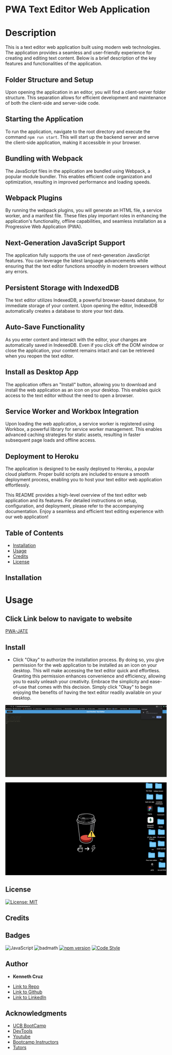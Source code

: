 # **PWA Text Editor Web Application**

# Description

This is a text editor web application built using modern web technologies. The application provides a seamless and user-friendly experience for creating and editing text content. Below is a brief description of the key features and functionalities of the application.

## Folder Structure and Setup
Upon opening the application in an editor, you will find a client-server folder structure. This separation allows for efficient development and maintenance of both the client-side and server-side code.

## Starting the Application
To run the application, navigate to the root directory and execute the command `npm run start`. This will start up the backend server and serve the client-side application, making it accessible in your browser.

## Bundling with Webpack
The JavaScript files in the application are bundled using Webpack, a popular module bundler. This enables efficient code organization and optimization, resulting in improved performance and loading speeds.

## Webpack Plugins
By running the webpack plugins, you will generate an HTML file, a service worker, and a manifest file. These files play important roles in enhancing the application's functionality, offline capabilities, and seamless installation as a Progressive Web Application (PWA).

## Next-Generation JavaScript Support
The application fully supports the use of next-generation JavaScript features. You can leverage the latest language advancements while ensuring that the text editor functions smoothly in modern browsers without any errors.

## Persistent Storage with IndexedDB
The text editor utilizes IndexedDB, a powerful browser-based database, for immediate storage of your content. Upon opening the editor, IndexedDB automatically creates a database to store your text data.

## Auto-Save Functionality
As you enter content and interact with the editor, your changes are automatically saved in IndexedDB. Even if you click off the DOM window or close the application, your content remains intact and can be retrieved when you reopen the text editor.

## Install as Desktop App
The application offers an "Install" button, allowing you to download and install the web application as an icon on your desktop. This enables quick access to the text editor without the need to open a browser.

## Service Worker and Workbox Integration
Upon loading the web application, a service worker is registered using Workbox, a powerful library for service worker management. This enables advanced caching strategies for static assets, resulting in faster subsequent page loads and offline access.

## Deployment to Heroku
The application is designed to be easily deployed to Heroku, a popular cloud platform. Proper build scripts are included to ensure a smooth deployment process, enabling you to host your text editor web application effortlessly.

This README provides a high-level overview of the text editor web application and its features. For detailed instructions on setup, configuration, and deployment, please refer to the accompanying documentation. Enjoy a seamless and efficient text editing experience with our web application!

## Table of Contents 



* [Installation](#installation)
* [Usage](#usage)
* [Credits](#credits)
* [License](#license)


## Installation





# Usage 

## Click Link below to navigate to website

[PWA-JATE](https://pwa-jate-edit.herokuapp.com/)

## Install

- Click "Okay" to authorize the installation process. By doing so, you give permission for the web application to be installed as an icon on your desktop. This will make accessing the text editor quick and effortless. Granting this permission enhances convenience and efficiency, allowing you to easily unleash your creativity. Embrace the simplicity and ease-of-use that comes with this decision. Simply click "Okay" to begin enjoying the benefits of having the text editor readily available on your desktop.

 ![step 1](./assets/imgs/install.png) 
<br>

 ![step 2](./assets/imgs/install2.png) 




## License
[![License: MIT](https://img.shields.io/badge/License-MIT-yellow.svg)](https://opensource.org/licenses/MIT)



## Credits



## Badges
![JavaScript](https://img.shields.io/badge/JavaScript-ES6-yellow)
![badmath](https://img.shields.io/github/languages/top/nielsenjared/badmath)
[![npm version](https://img.shields.io/npm/v/console.table.svg)](https://www.npmjs.com/package/console.table)
[![Code Style](https://img.shields.io/badge/code%20style-standard-brightgreen.svg)](https://standardjs.com)



## **Author**

* **Kenneth Cruz** 
- [Link to Repo](https://github.com/Cruzkenneth504/Pwa-text-editor)
- [Link to Github](https://github.com/cruzkenneth504)
- [Link to LinkedIn](linkedin.com/in/cruzkenneth504)

## **Acknowledgments**

* [UCB BootCamp](https://bootcamp.berkeley.edu/)
* [DevTools](https://dev.to/)
* [Youtube](https://www.youtube.com/)
* [Bootcamp Instructors](https://bootcamp.berkeley.edu/)
* [Tutors]( https://tinyurl.com/BootCampTutorTeam)
 


